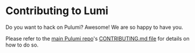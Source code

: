 # Contributing to Lumi

Do you want to hack on Pulumi?  Awesome!  We are so happy to have you.

Please refer to the [main Pulumi repo](https://github.com/pulumi/home/)'s [CONTRIBUTING.md file](
https://github.com/pulumi/home/blob/master/CONTRIBUTING.md) for details on how to do so.

